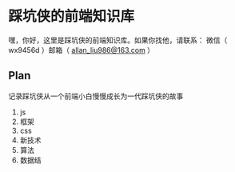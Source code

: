 # 踩坑侠的前端知识库

嘿，你好，这里是踩坑侠的前端知识库。如果你找他，请联系： 微信（ wx9456d ）邮箱（ allan_liu986@163.com ）

## Plan
记录踩坑侠从一个前端小白慢慢成长为一代踩坑侠的故事
1. js
2. 框架
3. css
4. 新技术
5. 算法
6. 数据结





   
   
   







